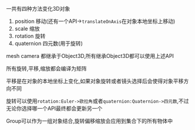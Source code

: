 一共有四种方法变化3D对象
1. position 移动(还有一个API->`translateOnAxis`在对象本地坐标上移动)
2. scale 缩放
3. rotation 旋转
4. quaternion 四元数(用于旋转)

mesh camera 都继承于Object3D,所有继承Object3D都可以使用上述API

所有旋转,平移,缩放都会编译为矩阵

平移是在对象的本地坐标上变化,如果对象旋转或者镜头选择后会使得对象平移方向不同


旋转可以使用`rotation:Euler->欧拉角`或者`quaternion:Quaternion->四元数`,不过无论你选择哪一个API最终都会更新另一个


Group可以作为一组对象结合,旋转偏移缩放会应用到集合下的所有物体中

